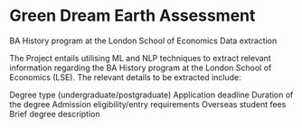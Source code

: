 # Green Dream Earth Assessment
BA History program at the London School of Economics Data extraction

The Project entails utilising ML and NLP techniques to extract relevant information regarding the BA History program at the London School of Economics (LSE).
The relevant details to be extracted include:

Degree type (undergraduate/postgraduate)
Application deadline
Duration of the degree
Admission eligibility/entry requirements
Overseas student fees
Brief degree description
